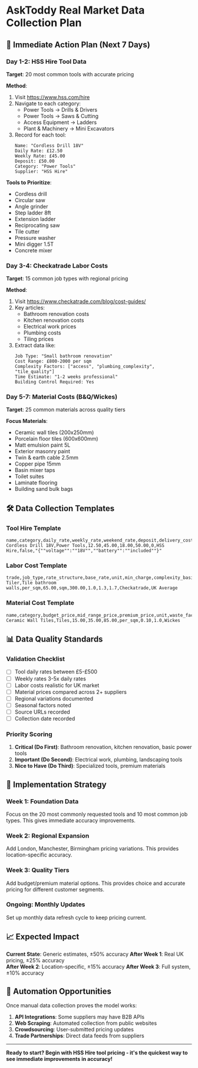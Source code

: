 # AskToddy Real Market Data Collection Plan

## 🎯 **Immediate Action Plan (Next 7 Days)**

### **Day 1-2: HSS Hire Tool Data**
**Target**: 20 most common tools with accurate pricing

**Method**: 
1. Visit https://www.hss.com/hire
2. Navigate to each category:
   - Power Tools → Drills & Drivers
   - Power Tools → Saws & Cutting  
   - Access Equipment → Ladders
   - Plant & Machinery → Mini Excavators
3. Record for each tool:
   ```
   Name: "Cordless Drill 18V"
   Daily Rate: £12.50
   Weekly Rate: £45.00
   Deposit: £50.00
   Category: "Power Tools"
   Supplier: "HSS Hire"
   ```

**Tools to Prioritize**:
- Cordless drill
- Circular saw
- Angle grinder
- Step ladder 8ft
- Extension ladder
- Reciprocating saw
- Tile cutter
- Pressure washer
- Mini digger 1.5T
- Concrete mixer

### **Day 3-4: Checkatrade Labor Costs**
**Target**: 15 common job types with regional pricing

**Method**:
1. Visit https://www.checkatrade.com/blog/cost-guides/
2. Key articles:
   - Bathroom renovation costs
   - Kitchen renovation costs  
   - Electrical work prices
   - Plumbing costs
   - Tiling prices
3. Extract data like:
   ```
   Job Type: "Small bathroom renovation"
   Cost Range: £800-2000 per sqm
   Complexity Factors: ["access", "plumbing_complexity", "tile_quality"]
   Time Estimate: "1-2 weeks professional"
   Building Control Required: Yes
   ```

### **Day 5-7: Material Costs (B&Q/Wickes)**
**Target**: 25 common materials across quality tiers

**Focus Materials**:
- Ceramic wall tiles (200x250mm)
- Porcelain floor tiles (600x600mm)
- Matt emulsion paint 5L
- Exterior masonry paint
- Twin & earth cable 2.5mm
- Copper pipe 15mm
- Basin mixer taps
- Toilet suites
- Laminate flooring
- Building sand bulk bags

## 🛠 **Data Collection Templates**

### **Tool Hire Template**
```csv
name,category,daily_rate,weekly_rate,weekend_rate,deposit,delivery_cost,supplier,requires_license,specifications
Cordless Drill 18V,Power Tools,12.50,45.00,18.00,50.00,0,HSS Hire,false,"{""voltage"":""18V"",""battery"":""included""}"
```

### **Labor Cost Template**
```csv
trade,job_type,rate_structure,base_rate,unit,min_charge,complexity_basic,complexity_standard,complexity_complex,source,region
Tiler,Tile bathroom walls,per_sqm,65.00,sqm,300.00,1.0,1.3,1.7,Checkatrade,UK Average
```

### **Material Cost Template**
```csv
name,category,budget_price,mid_range_price,premium_price,unit,waste_factor,coverage_per_unit,supplier
Ceramic Wall Tiles,Tiles,15.00,35.00,85.00,per_sqm,0.10,1.0,Wickes
```

## 📊 **Data Quality Standards**

### **Validation Checklist**
- [ ] Tool daily rates between £5-£500
- [ ] Weekly rates 3-5x daily rates
- [ ] Labor costs realistic for UK market
- [ ] Material prices compared across 2+ suppliers
- [ ] Regional variations documented
- [ ] Seasonal factors noted
- [ ] Source URLs recorded
- [ ] Collection date recorded

### **Priority Scoring**
1. **Critical (Do First)**: Bathroom renovation, kitchen renovation, basic power tools
2. **Important (Do Second)**: Electrical work, plumbing, landscaping tools
3. **Nice to Have (Do Third)**: Specialized tools, premium materials

## 🚀 **Implementation Strategy**

### **Week 1: Foundation Data**
Focus on the 20 most commonly requested tools and 10 most common job types. This gives immediate accuracy improvements.

### **Week 2: Regional Expansion** 
Add London, Manchester, Birmingham pricing variations. This provides location-specific accuracy.

### **Week 3: Quality Tiers**
Add budget/premium material options. This provides choice and accurate pricing for different customer segments.

### **Ongoing: Monthly Updates**
Set up monthly data refresh cycle to keep pricing current.

## 📈 **Expected Impact**

**Current State**: Generic estimates, ±50% accuracy
**After Week 1**: Real UK pricing, ±25% accuracy  
**After Week 2**: Location-specific, ±15% accuracy
**After Week 3**: Full system, ±10% accuracy

## 🤖 **Automation Opportunities**

Once manual data collection proves the model works:
1. **API Integrations**: Some suppliers may have B2B APIs
2. **Web Scraping**: Automated collection from public websites
3. **Crowdsourcing**: User-submitted pricing updates
4. **Trade Partnerships**: Direct data feeds from suppliers

---

**Ready to start? Begin with HSS Hire tool pricing - it's the quickest way to see immediate improvements in accuracy!**
